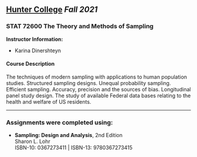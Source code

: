## [**Hunter College**](https://hunter.cuny.edu/) *Fall 2021*

### STAT 72600 The Theory and Methods of Sampling 

**Instructor Information:**

- Karina Dinershteyn

#### Course Description

The techniques of modern sampling with applications to human population studies. Structured sampling designs. Unequal probability sampling. Efficient sampling. Accuracy, precision and the sources of bias. Longitudinal panel study design. The study of available Federal data bases relating to the health and welfare of US residents.

----------

### Assignments were completed using:<br>

- **Sampling: Design and Analysis**, 2nd Edition <br>
Sharon L. Lohr<br>
ISBN-10: 0367273411  |  ISBN-13: 9780367273415 

